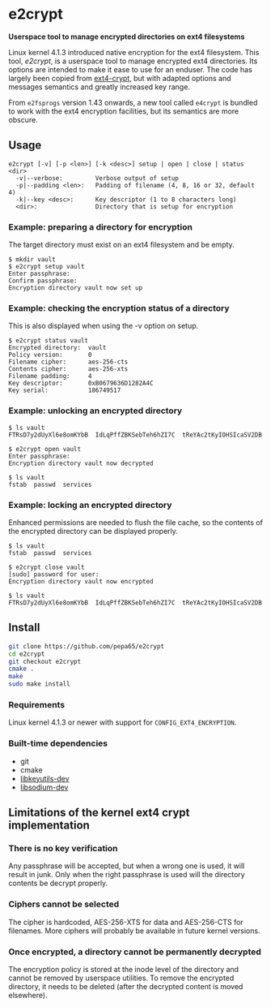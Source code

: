 # e2crypt

**Userspace tool to manage encrypted directories on ext4 filesystems**

Linux kernel 4.1.3 introduced native encryption for the ext4 filesystem.
This tool, *e2crypt*, is a userspace tool to manage encrypted ext4 directories.
Its options are intended to make it ease to use for an enduser. The code has
largely been copied from [ext4-crypt](https://github.com/gdelugre/ext4-crypt),
but with adapted options and messages semantics and greatly increased key range.

From `e2fsprogs` version 1.43 onwards, a new tool called `e4crypt` is bundled to
work with the ext4 encryption facilities, but its semantics are more obscure.

## Usage
```console
e2crypt [-v] [-p <len>] [-k <desc>] setup | open | close | status <dir>
  -v|--verbose:         Verbose output of setup
  -p|--padding <len>:   Padding of filename (4, 8, 16 or 32, default 4)
  -k|--key <desc>:      Key descriptor (1 to 8 characters long)
  <dir>:                Directory that is setup for encryption
```

### Example: preparing a directory for encryption
The target directory must exist on an ext4 filesystem and be empty.

```console
$ mkdir vault
$ e2crypt setup vault
Enter passphrase:
Confirm passphrase:
Encryption directory vault now set up
```

### Example: checking the encryption status of a directory
This is also displayed when using the -v option on setup.

```console
$ e2crypt status vault
Encrypted directory:  vault
Policy version:       0
Filename cipher:      aes-256-cts
Contents cipher:      aes-256-xts
Filename padding:     4
Key descriptor:       0xB0679636D1282A4C
Key serial:           186749517
```

### Example: unlocking an encrypted directory

```console
$ ls vault
FTRsD7y2dUyXl6e8omKYbB  IdLqPffZBKSebTeh6hZI7C  tReYAc2tKyIOHSIcaSV2DB

$ e2crypt open vault
Enter passphrase: 
Encryption directory vault now decrypted

$ ls vault
fstab  passwd  services
```

### Example: locking an encrypted directory
Enhanced permissions are needed to flush the file cache, so the contents
of the encrypted directory can be displayed properly.

```console
$ ls vault
fstab  passwd  services

$ e2crypt close vault
[sudo] password for user:
Encryption directory vault now encrypted

$ ls vault
FTRsD7y2dUyXl6e8omKYbB  IdLqPffZBKSebTeh6hZI7C  tReYAc2tKyIOHSIcaSV2DB
```

## Install

```sh
git clone https://github.com/pepa65/e2crypt
cd e2crypt
git checkout e2crypt
cmake .
make
sudo make install
```

### Requirements

Linux kernel 4.1.3 or newer with support for `CONFIG_EXT4_ENCRYPTION`.

### Built-time dependencies

- git
- cmake
- [libkeyutils-dev](http://people.redhat.com/~dhowells/keyutils/)
- [libsodium-dev](http://download.libsodium.org/doc/)

## Limitations of the kernel ext4 crypt implementation

### There is no key verification

Any passphrase will be accepted, but when a wrong one is used,
it will result in junk. Only when the right passphrase is used will the
directory contents be decrypt properly.

### Ciphers cannot be selected

The cipher is hardcoded, AES-256-XTS for data and AES-256-CTS for filenames.
More ciphers will probably be available in future kernel versions.

### Once encrypted, a directory cannot be permanently decrypted

The encryption policy is stored at the inode level of the directory and
cannot be removed by userspace utilities. To remove the encrypted directory,
it needs to be deleted (after the decrypted content is moved elsewhere).

